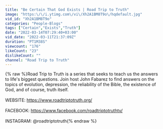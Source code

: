 ```yaml
---
title: "Be Certain That God Exists | Road Trip to Truth"
image: "https:\/\/i.ytimg.com\/vi\/Xh2A1BM8T9o\/hqdefault.jpg"
vid_id: "Xh2A1BM8T9o"
categories: "People-Blogs"
tags: ["Certain","Exists","Truth"]
date: "2022-03-14T07:29:40+03:00"
vid_date: "2022-03-11T21:37:09Z"
duration: "PT1M38S"
viewcount: "176"
likeCount: "23"
dislikeCount: ""
channel: "Road Trip to Truth"
---
```

{% raw %}Road Trip to Truth is a series that seeks to teach us the answers to life's biggest questions. Join host John Fabarez to find answers on the topics of evolution, depression, the reliability of the Bible, the existence of God, and of course, truth itself.<br /><br />WEBSITE: <a rel="nofollow" target="blank" href="https://www.roadtriptotruth.org/">https://www.roadtriptotruth.org/</a><br /><br />FACEBOOK: <a rel="nofollow" target="blank" href="https://www.facebook.com/roadtriptotruthtv/">https://www.facebook.com/roadtriptotruthtv/</a><br /><br />INSTAGRAM: @roadtriptotruth{% endraw %}

